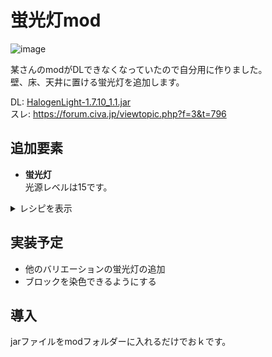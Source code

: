 # 蛍光灯mod
![image](https://user-images.githubusercontent.com/51872161/133731550-f616262d-65c4-4dfd-adbf-2662936a03c3.png)  

某さんのmodがDLできなくなっていたので自分用に作りました。  
壁、床、天井に置ける蛍光灯を追加します。

DL: [HalogenLight-1.7.10_1.1.jar](https://github.com/Hirosukee/HalogenLight/releases/download/1.1/HalogenLight-1.7.10_1.1.jar)  
スレ: https://forum.civa.jp/viewtopic.php?f=3&t=796  

## 追加要素
* **蛍光灯**  
光源レベルは15です。  
<details><summary>レシピを表示</summary>

> ![image](https://user-images.githubusercontent.com/51872161/133731633-21dbb023-093e-4027-a68f-322df9138b1c.png)  
</details>  

## 実装予定
* 他のバリエーションの蛍光灯の追加
* ブロックを染色できるようにする

## 導入
jarファイルをmodフォルダーに入れるだけでおｋです。
